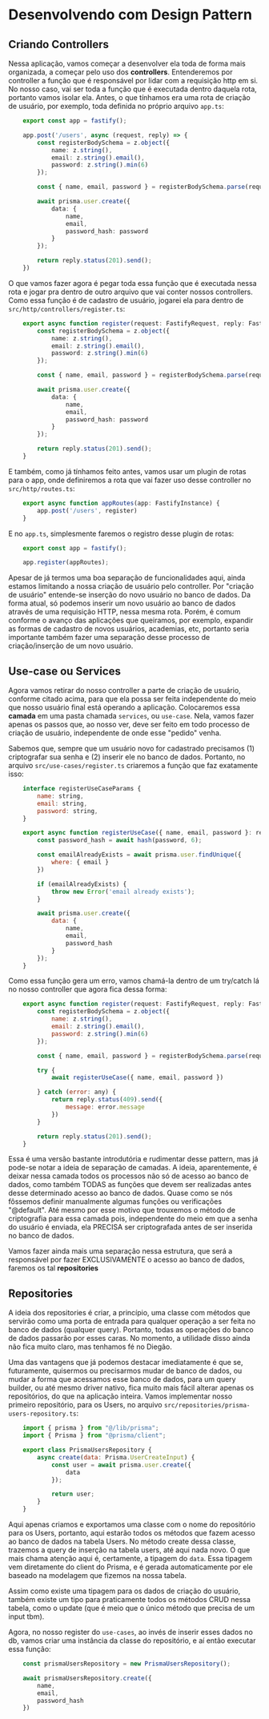 # Desenvolvendo com Design Pattern

## Criando Controllers
Nessa aplicação, vamos começar a desenvolver ela toda de forma mais organizada, a começar pelo uso dos **controllers**. Entenderemos por controller a função que é responsável por lidar com a requisição http em si. No nosso caso, vai ser toda a função que é executada dentro daquela rota, portanto vamos isolar ela. Antes, o que tínhamos era uma rota de criação de usuário, por exemplo, toda definida no próprio arquivo `app.ts`:

```ts
    export const app = fastify();

    app.post('/users', async (request, reply) => {
        const registerBodySchema = z.object({
            name: z.string(),
            email: z.string().email(),
            password: z.string().min(6)
        });

        const { name, email, password } = registerBodySchema.parse(request.body);

        await prisma.user.create({
            data: {
                name,
                email,
                password_hash: password
            }
        });

        return reply.status(201).send();
    })
```

O que vamos fazer agora é pegar toda essa função que é executada nessa rota e jogar pra dentro de outro arquivo que vai conter nossos controllers. Como essa função é de cadastro de usuário, jogarei ela para dentro de `src/http/controllers/register.ts`:

```ts
    export async function register(request: FastifyRequest, reply: FastifyReply) {
        const registerBodySchema = z.object({
            name: z.string(),
            email: z.string().email(),
            password: z.string().min(6)
        });

        const { name, email, password } = registerBodySchema.parse(request.body);

        await prisma.user.create({
            data: {
                name,
                email,
                password_hash: password
            }
        });

        return reply.status(201).send();
    }
```

E também, como já tínhamos feito antes, vamos usar um plugin de rotas para o app, onde definiremos a rota que vai fazer uso desse controller no `src/http/routes.ts`:

```ts
    export async function appRoutes(app: FastifyInstance) {
        app.post('/users', register)
    }
```

E no `app.ts`, simplesmente faremos o registro desse plugin de rotas:

```ts
    export const app = fastify();

    app.register(appRoutes);
```

Apesar de já termos uma boa separação de funcionalidades aqui, ainda estamos limitando a nossa criação de usuário pelo controller. Por "criação de usuário" entende-se inserção do novo usuário no banco de dados. Da forma atual, só podemos inserir um novo usuário ao banco de dados através de uma requisição HTTP, nessa mesma rota. Porém, é comum conforme o avanço das aplicações que queiramos, por exemplo, expandir as formas de cadastro de novos usuários, academias, etc, portanto seria importante também fazer uma separação desse processo de criação/inserção de um novo usuário.

## Use-case ou Services
Agora vamos retirar do nosso controller a parte de criação de usuário, conforme citado acima, para que ela possa ser feita independente do meio que nosso usuário final está operando a aplicação. Colocaremos essa **camada** em uma pasta chamada `services`, ou `use-case`. Nela, vamos fazer apenas os passos que, ao nosso ver, deve ser feito em todo processo de criação de usuário, independente de onde esse "pedido" venha. 

Sabemos que, sempre que um usuário novo for cadastrado precisamos (1) criptografar sua senha e (2) inserir ele no banco de dados. Portanto, no arquivo `src/use-cases/register.ts` criaremos a função que faz exatamente isso:

```js
    interface registerUseCaseParams {
        name: string,
        email: string,
        password: string,
    }

    export async function registerUseCase({ name, email, password }: registerUseCaseParams) {
        const password_hash = await hash(password, 6);

        const emailAlreadyExists = await prisma.user.findUnique({
            where: { email }
        })

        if (emailAlreadyExists) {
            throw new Error('email already exists');
        }

        await prisma.user.create({
            data: {
                name,
                email,
                password_hash
            }
        });
    }
```

Como essa função gera um erro, vamos chamá-la dentro de um try/catch lá no nosso controller que agora fica dessa forma:
```js
    export async function register(request: FastifyRequest, reply: FastifyReply) {
        const registerBodySchema = z.object({
            name: z.string(),
            email: z.string().email(),
            password: z.string().min(6)
        });

        const { name, email, password } = registerBodySchema.parse(request.body);

        try {
            await registerUseCase({ name, email, password })

        } catch (error: any) {
            return reply.status(409).send({
                message: error.message
            })
        }

        return reply.status(201).send();
    }
```

Essa é uma versão bastante introdutória e rudimentar desse pattern, mas já pode-se notar a ideia de separação de camadas. A ideia, aparentemente, é deixar nessa camada todos os processos não só de acesso ao banco de dados, como também TODAS as funções que devem ser realizadas antes desse determinado acesso ao banco de dados. Quase como se nós fôssemos definir manualmente algumas funções ou verificações "@default". Até mesmo por esse motivo que trouxemos o método de criptografia para essa camada pois, independente do meio em que a senha do usuário é enviada, ela PRECISA ser criptografada antes de ser inserida no banco de dados.

Vamos fazer ainda mais uma separação nessa estrutura, que será a responsável por fazer EXCLUSIVAMENTE o acesso ao banco de dados, faremos os tal **repositories**

## Repositories
A ideia dos repositories é criar, a princípio, uma classe com métodos que servirão como uma porta de entrada para qualquer operação a ser feita no banco de dados (qualquer query). Portanto, todas as operações do banco de dados passarão por esses caras. No momento, a utilidade disso ainda não fica muito claro, mas tenhamos fé no Diegão.

Uma das vantagens que já podemos destacar imediatamente é que se, futuramente, quisermos ou precisarmos mudar de banco de dados, ou mudar a forma que acessamos esse banco de dados, para um query builder, ou até mesmo driver nativo, fica muito mais fácil alterar apenas os repositórios, do que na aplicação inteira. Vamos implementar nosso primeiro repositório, para os Users, no arquivo `src/repositories/prisma-users-repository.ts`:

```js
    import { prisma } from "@/lib/prisma";
    import { Prisma } from "@prisma/client";

    export class PrismaUsersRepository {
        async create(data: Prisma.UserCreateInput) {
            const user = await prisma.user.create({
                data
            });

            return user;
        }
    }
```

Aqui apenas criamos e exportamos uma classe com o nome do repositório para os Users, portanto, aqui estarão todos os métodos que fazem acesso ao banco de dados na tabela Users. No método create dessa classe, trazemos a query de inserção na tabela users, até aqui nada novo. O que mais chama atenção aqui é, certamente, a tipagem do `data`. Essa tipagem vem diretamente do client do Prisma, e é gerada automaticamente por ele baseado na modelagem que fizemos na nossa tabela. 

Assim como existe uma tipagem para os dados de criação do usuário, também existe um tipo para praticamente todos os métodos CRUD nessa tabela, como o update (que é meio que o único método que precisa de um input tbm).

Agora, no nosso register do `use-cases`, ao invés de inserir esses dados no db, vamos criar uma instância da classe do repositório, e aí então executar essa função:

```ts
    const prismaUsersRepository = new PrismaUsersRepository();

    await prismaUsersRepository.create({
        name,
        email,
        password_hash
    })
``` 